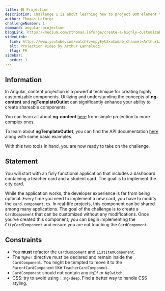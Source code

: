 ```yaml
---
title: 🟢 Projection
description: Challenge 1 is about learning how to project DOM element through components
author: Thomas Laforge
challengeNumber: 1
command: angular-projection
blogLink: https://medium.com/@thomas.laforge/create-a-highly-customizable-component-cc3a9805e4c5
videoLink:
  link: https://www.youtube.com/watch?v=npyEyUZxoIw&ab_channel=ArthurLannelucq
  alt: Projection video by Arthur Lannelucq
  flag: FR
sidebar:
  order: 1
---
```


## Information

In Angular, content projection is a powerful technique for creating highly customizable components. Utilizing and understanding the concepts of <b>ng-content</b> and <b>ngTemplateOutlet</b> can significantly enhance your ability to create shareable components.

You can learn all about <b>ng-content</b> [here](https://angular.io/guide/content-projection#projecting-content-in-more-complex-environments) from simple projection to more complex ones.

To learn about <b>ngTemplateOutlet</b>, you can find the API documentation [here](https://angular.io/api/common/NgTemplateOutlet) along with some basic examples.

With this two tools in hand, you are now ready to take on the challenge.

## Statement

You will start with an fully functional application that includes a dashboard containing a teacher card and a student card. The goal is to implement the city card.

While the application works, the developer experience is far from being optimal. Every time you need to implement a new card, you have to modify the `card.component.ts`. In real-life projects, this component can be shared among many applications. The goal of the challenge is to create a `CardComponent` that can be customized without any modifications. Once you've created this component, you can begin implementing the `CityCardComponent` and ensure you are not touching the `CardComponent`.

## Constraints

- You <b>must</b> refactor the `CardComponent` and `ListItemComponent`.
- The `NgFor` directive must be declared and remain inside the `CardComponent`. You might be tempted to move it to the `ParentCardComponent` like `TeacherCardComponent`.
- `CardComponent` should not contain any `NgIf` or `NgSwitch`.
- CSS: try to avoid using `::ng-deep`. Find a better way to handle CSS styling.
